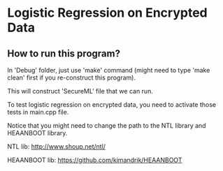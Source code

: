 # Logistic Regression on Encrypted Data

## How to run this program?

In 'Debug' folder, just use 'make' command (might need to type 'make clean' first if you re-construct this program).

This will construct 'SecureML' file that we can run.

To test logistic regression on encrypted data, you need to activate those tests in main.cpp file.

Notice that you might need to change the path to the NTL library and HEAANBOOT library.

NTL lib: http://www.shoup.net/ntl/

HEAANBOOT lib: https://github.com/kimandrik/HEAANBOOT

